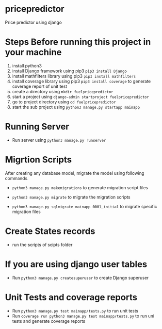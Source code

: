 # pricepredictor

Price predictor using django

# Steps Before running this project in your machine

1.  install python3
2.  install Django framework using pip3 `pip3 install Django`
3.  install mathfilters library using pip3 `pip3 install mathfilters`
4.  install coverage library using pip3 `pip3 install coverage` to generate coverage report of unit test
5.  create a directory using `mkdir fuelpricepredictor`
6.  start a project using `django-admin startproject fuelpricepredictor`
7.  go to project directory using `cd fuelpricepredictor`
8.  start the sub project using `python3 manage.py startapp mainapp`

# Running Server

- Run server using `python3 manage.py runserver`

# Migrtion Scripts

After creating any database model, migrate the model using following commands.

- `python3 manage.py makemigrations` to generate migration script files

- `python3 manage.py migrate` to migrate the migration scripts

- `python3 manage.py sqlmigrate mainapp 0001_initial` to migrate specific migration files

# Create States records

- run the scripts of scipts folder

# If you are using django user tables

- Run `python3 manage.py createsuperuser` to create Django superuser

# Unit Tests and coverage reports

- Run `python3 manage.py test mainapp/tests.py` to run unit tests
- Run `coverage run python3 manage.py test mainapp/tests.py` to run uni tests and generate coverage reports
